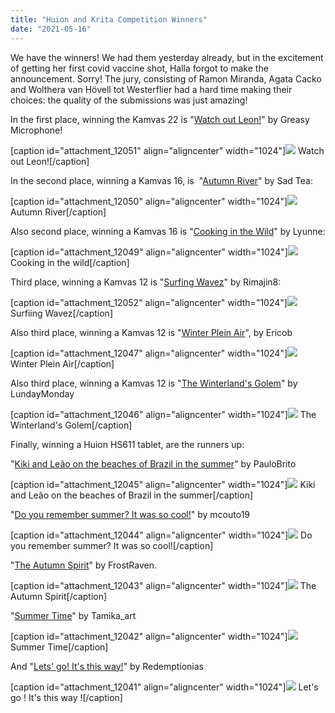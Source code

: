 ```yaml
---
title: "Huion and Krita Competition Winners"
date: "2021-05-16"
---
```


We have the winners! We had them yesterday already, but in the excitement of getting her first covid vaccine shot, Halla forgot to make the announcement. Sorry! The jury, consisting of Ramon Miranda, Agata Cacko and Wolthera van Hövell tot Westerflier had a hard time making their choices: the quality of the submissions was just amazing!

In the first place, winning the Kamvas 22 is "[Watch out Leon!](https://krita-artists.org/t/watch-out-leon/21706)" by Greasy Microphone!

\[caption id="attachment\_12051" align="aligncenter" width="1024"\][![](images/competition_1-1024x724.jpg)](https://krita.org/wp-content/uploads/2021/05/competition_1-scaled.jpg) Watch out Leon!\[/caption\]

In the second place, winning a Kamvas 16, is  "[Autumn River](https://krita-artists.org/t/autumn-river/22274)" by Sad Tea:

\[caption id="attachment\_12050" align="aligncenter" width="1024"\][![](images/competition_2-1024x540.png)](https://krita.org/wp-content/uploads/2021/05/competition_2.png) Autumn River\[/caption\]

Also second place, winning a Kamvas 16 is "[Cooking in the Wild](https://krita-artists.org/t/cooking-in-the-wild/22264)" by Lyunne:

\[caption id="attachment\_12049" align="aligncenter" width="1024"\][![](images/competion_3-1024x589.png)](https://krita.org/wp-content/uploads/2021/05/competion_3.png) Cooking in the wild\[/caption\]

Third place, winning a Kamvas 12 is "[Surfing Wavez](https://krita-artists.org/t/surfing-wavez/21518)" by Rimajin8:

\[caption id="attachment\_12052" align="aligncenter" width="1024"\][![](images/competition_4-1024x681.jpg)](https://krita.org/wp-content/uploads/2021/05/competition_4.jpg) Surfiing Wavez\[/caption\]

Also third place, winning a Kamvas 12 is "[Winter Plein Air](https://krita-artists.org/t/winter-plein-air/19622)", by Ericob

\[caption id="attachment\_12047" align="aligncenter" width="1024"\][![](images/competition_5-1024x1024.png)](https://krita.org/wp-content/uploads/2021/05/competition_5.png) Winter Plein Air\[/caption\]

Also third place, winning a Kamvas 12 is "[The Winterland's Golem](https://krita-artists.org/t/the-winter-lands-golem/21945)" by LundayMonday

\[caption id="attachment\_12046" align="aligncenter" width="1024"\][![](images/competition_6-1024x567.jpeg)](https://krita.org/wp-content/uploads/2021/05/competition_6.jpeg) The Winterland's Golem\[/caption\]

Finally, winning a Huion HS611 tablet, are the runners up:

"[Kiki and Leão on the beaches of Brazil in the summer](https://krita-artists.org/t/kiki-and-leao-on-the-beaches-of-brazil-in-the-summer/22176)" by PauloBrito

\[caption id="attachment\_12045" align="aligncenter" width="1024"\][![](images/competition_7-1024x723.jpg)](https://krita.org/wp-content/uploads/2021/05/competition_7.jpg) Kiki and Leão on the beaches of Brazil in the summer\[/caption\]

"[Do you remember summer? It was so cool!](https://krita-artists.org/t/do-you-remember-summer-it-was-so-cool/22258)" by mcouto19

\[caption id="attachment\_12044" align="aligncenter" width="1024"\][![](images/compeitition_8-1024x725.jpg)](https://krita.org/wp-content/uploads/2021/05/compeitition_8-scaled.jpg) Do you remember summer? It was so cool!\[/caption\]

"[The Autumn Spirit](https://krita-artists.org/t/the-autumn-spirit/21638)" by FrostRaven.

\[caption id="attachment\_12043" align="aligncenter" width="1024"\][![](images/competiiton_9-1024x576.jpeg)](https://krita.org/wp-content/uploads/2021/05/competiiton_9-scaled.jpeg) The Autumn Spirit\[/caption\]

"[Summer Time](https://krita-artists.org/t/summer-time/21482)" by Tamika\_art

\[caption id="attachment\_12042" align="aligncenter" width="1024"\][![](images/competition_10-1024x576.jpeg)](https://krita.org/wp-content/uploads/2021/05/competition_10-scaled.jpeg) Summer Time\[/caption\]

And "[Lets' go! It's this way!](https://krita-artists.org/t/lets-go-its-this-way/22267)" by Redemptionias

\[caption id="attachment\_12041" align="aligncenter" width="1024"\][![](images/competition_11-1024x683.jpg)](https://krita.org/wp-content/uploads/2021/05/competition_11-scaled.jpg) Let's go ! It's this way !\[/caption\]
